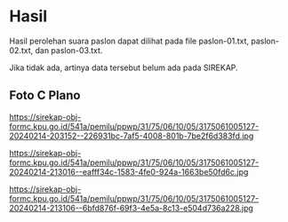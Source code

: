 # Hasil

Hasil perolehan suara paslon dapat dilihat pada file paslon-01.txt, paslon-02.txt, dan paslon-03.txt.

Jika tidak ada, artinya data tersebut belum ada pada SIREKAP.

## Foto C Plano

https://sirekap-obj-formc.kpu.go.id/541a/pemilu/ppwp/31/75/06/10/05/3175061005127-20240214-203152--226931bc-7af5-4008-801b-7be2f6d383fd.jpg

https://sirekap-obj-formc.kpu.go.id/541a/pemilu/ppwp/31/75/06/10/05/3175061005127-20240214-213016--eafff34c-1583-4fe0-924a-1663be50fd6c.jpg

https://sirekap-obj-formc.kpu.go.id/541a/pemilu/ppwp/31/75/06/10/05/3175061005127-20240214-213106--6bfd876f-69f3-4e5a-8c13-e504d736a228.jpg
